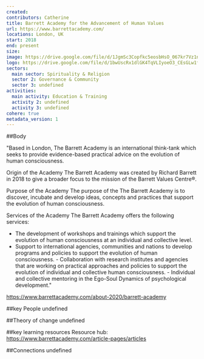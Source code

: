 ```yaml
---
created:
contributors: Catherine
title: Barrett Academy for the Advancement of Human Values
url: https://www.barrettacademy.com/
locations: London, UK
start: 2018
end: present
size: 
image: https://drive.google.com/file/d/1JgmSc3Copfkc5eosbHsO_067kr7Vz1nJ/view?usp=drive_link
logo: https://drive.google.com/file/d/1bwUscRx1dlGK4TqVLIyoeO3_CEsGLw1f/view?usp=drive_link
sectors:
  main sector: Spirituality & Religion
  sector 2: Governance & Community
  sector 3: undefined
activities: 
  main activity: Education & Training
  activity 2: undefined
  activity 3: undefined
cohere: true
metadata_version: 1
---
```



##Body

"Based in London, The Barrett Academy is an international think-tank which seeks to provide evidence-based practical advice on the evolution of human consciousness.

Origin of the Academy
The Barrett Academy was created by Richard Barrett in 2018 to give a broader focus to the mission of the Barrett Values Centre®.

Purpose of the Academy
The purpose of the The Barrett Academy is to discover, incubate and develop ideas, concepts and practices that support the evolution of human consciousness.

Services of the Academy
The Barrett Academy offers the following services:

- The development of workshops and trainings which support the evolution of human consciousness at an individual and collective level.‍‍
- Support to international agencies, communities and nations to develop programs and policies to support the evolution of human consciousness.
‍- Collaboration with research institutes and agencies that are working on practical approaches and policies to support the evolution of individual and collective human consciousness.
‍- Individual and collective mentoring in the Ego-Soul Dynamics of psychological development."

https://www.barrettacademy.com/about-2020/barrett-academy 


##key People
undefined

##Theory of change
undefined

##key learning resources
Resource hub: https://www.barrettacademy.com/article-pages/articles 

##Connections
undefined

